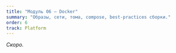 ```yaml
---
title: "Модуль 06 — Docker"
summary: "Образы, сети, тома, compose, best-practices сборки."
order: 6
track: Platform
---
```

_Скоро._
